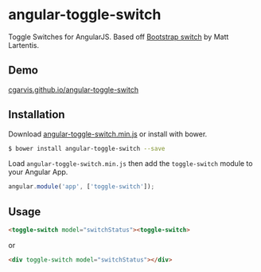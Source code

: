 angular-toggle-switch
=====================

Toggle Switches for AngularJS.  Based off [Bootstrap switch](http://www.larentis.eu/switch/) by Matt Lartentis.

Demo
----
[cgarvis.github.io/angular-toggle-switch](http://cgarvis.github.io/angular-toggle-switch)

Installation
------------

Download [angular-toggle-switch.min.js](https://raw.github.com/cgarvis/angular-toggle-switch/master/angular-toggle-switch.min.js) or install with bower.

```bash
$ bower install angular-toggle-switch --save
```

Load `angular-toggle-switch.min.js` then add the `toggle-switch` module to your Angular App.

```javascript
angular.module('app', ['toggle-switch']);
```

Usage
-----

```html
<toggle-switch model="switchStatus"><toggle-switch>
```

or

```html
<div toggle-switch model="switchStatus"></div>
```
